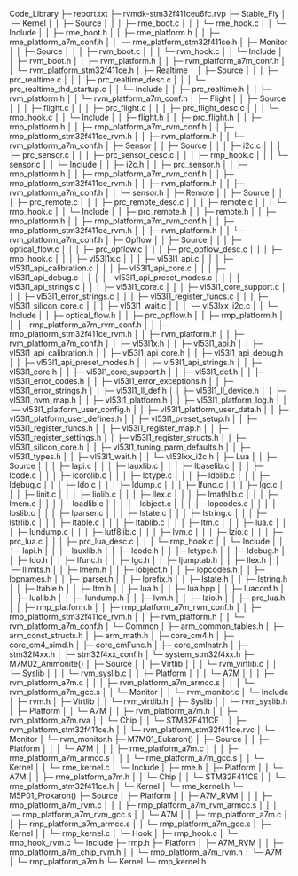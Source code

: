 Code_Library
├─ report.txt
├─ rvmdk-stm32f411ceu6fc.rvp
├─ Stable_Fly
│  ├─ Kernel
│  │  ├─ Source
│  │  │  ├─ rme_boot.c
│  │  │  └─ rme_hook.c
│  │  └─ Include
│  │     ├─ rme_boot.h
│  │     ├─ rme_platform.h
│  │     ├─ rme_platform_a7m_conf.h
│  │     └─ rme_platform_stm32f411ce.h
│  ├─ Monitor
│  │  ├─ Source
│  │  │  ├─ rvm_boot.c
│  │  │  └─ rvm_hook.c
│  │  └─ Include
│  │     ├─ rvm_boot.h
│  │     ├─ rvm_platform.h
│  │     ├─ rvm_platform_a7m_conf.h
│  │     └─ rvm_platform_stm32f411ce.h
│  ├─ Realtime
│  │  ├─ Source
│  │  │  ├─ prc_realtime.c
│  │  │  ├─ prc_realtime_desc.c
│  │  │  └─ prc_realtime_thd_startup.c
│  │  └─ Include
│  │     ├─ prc_realtime.h
│  │     ├─ rvm_platform.h
│  │     └─ rvm_platform_a7m_conf.h
│  ├─ Flight
│  │  ├─ Source
│  │  │  ├─ flight.c
│  │  │  ├─ prc_flight.c
│  │  │  ├─ prc_flight_desc.c
│  │  │  └─ rmp_hook.c
│  │  └─ Include
│  │     ├─ flight.h
│  │     ├─ prc_flight.h
│  │     ├─ rmp_platform.h
│  │     ├─ rmp_platform_a7m_rvm_conf.h
│  │     ├─ rmp_platform_stm32f411ce_rvm.h
│  │     ├─ rvm_platform.h
│  │     └─ rvm_platform_a7m_conf.h
│  ├─ Sensor
│  │  ├─ Source
│  │  │  ├─ i2c.c
│  │  │  ├─ prc_sensor.c
│  │  │  ├─ prc_sensor_desc.c
│  │  │  ├─ rmp_hook.c
│  │  │  └─ sensor.c
│  │  └─ Include
│  │     ├─ i2c.h
│  │     ├─ prc_sensor.h
│  │     ├─ rmp_platform.h
│  │     ├─ rmp_platform_a7m_rvm_conf.h
│  │     ├─ rmp_platform_stm32f411ce_rvm.h
│  │     ├─ rvm_platform.h
│  │     ├─ rvm_platform_a7m_conf.h
│  │     └─ sensor.h
│  ├─ Remote
│  │  ├─ Source
│  │  │  ├─ prc_remote.c
│  │  │  ├─ prc_remote_desc.c
│  │  │  ├─ remote.c
│  │  │  └─ rmp_hook.c
│  │  └─ Include
│  │     ├─ prc_remote.h
│  │     ├─ remote.h
│  │     ├─ rmp_platform.h
│  │     ├─ rmp_platform_a7m_rvm_conf.h
│  │     ├─ rmp_platform_stm32f411ce_rvm.h
│  │     ├─ rvm_platform.h
│  │     └─ rvm_platform_a7m_conf.h
│  ├─ Opflow
│  │  ├─ Source
│  │  │  ├─ optical_flow.c
│  │  │  ├─ prc_opflow.c
│  │  │  ├─ prc_opflow_desc.c
│  │  │  ├─ rmp_hook.c
│  │  │  ├─ vl53l1x.c
│  │  │  ├─ vl53l1_api.c
│  │  │  ├─ vl53l1_api_calibration.c
│  │  │  ├─ vl53l1_api_core.c
│  │  │  ├─ vl53l1_api_debug.c
│  │  │  ├─ vl53l1_api_preset_modes.c
│  │  │  ├─ vl53l1_api_strings.c
│  │  │  ├─ vl53l1_core.c
│  │  │  ├─ vl53l1_core_support.c
│  │  │  ├─ vl53l1_error_strings.c
│  │  │  ├─ vl53l1_register_funcs.c
│  │  │  ├─ vl53l1_silicon_core.c
│  │  │  ├─ vl53l1_wait.c
│  │  │  └─ vl53lxx_i2c.c
│  │  └─ Include
│  │     ├─ optical_flow.h
│  │     ├─ prc_opflow.h
│  │     ├─ rmp_platform.h
│  │     ├─ rmp_platform_a7m_rvm_conf.h
│  │     ├─ rmp_platform_stm32f411ce_rvm.h
│  │     ├─ rvm_platform.h
│  │     ├─ rvm_platform_a7m_conf.h
│  │     ├─ vl53l1x.h
│  │     ├─ vl53l1_api.h
│  │     ├─ vl53l1_api_calibration.h
│  │     ├─ vl53l1_api_core.h
│  │     ├─ vl53l1_api_debug.h
│  │     ├─ vl53l1_api_preset_modes.h
│  │     ├─ vl53l1_api_strings.h
│  │     ├─ vl53l1_core.h
│  │     ├─ vl53l1_core_support.h
│  │     ├─ vl53l1_def.h
│  │     ├─ vl53l1_error_codes.h
│  │     ├─ vl53l1_error_exceptions.h
│  │     ├─ vl53l1_error_strings.h
│  │     ├─ vl53l1_ll_def.h
│  │     ├─ vl53l1_ll_device.h
│  │     ├─ vl53l1_nvm_map.h
│  │     ├─ vl53l1_platform.h
│  │     ├─ vl53l1_platform_log.h
│  │     ├─ vl53l1_platform_user_config.h
│  │     ├─ vl53l1_platform_user_data.h
│  │     ├─ vl53l1_platform_user_defines.h
│  │     ├─ vl53l1_preset_setup.h
│  │     ├─ vl53l1_register_funcs.h
│  │     ├─ vl53l1_register_map.h
│  │     ├─ vl53l1_register_settings.h
│  │     ├─ vl53l1_register_structs.h
│  │     ├─ vl53l1_silicon_core.h
│  │     ├─ vl53l1_tuning_parm_defaults.h
│  │     ├─ vl53l1_types.h
│  │     ├─ vl53l1_wait.h
│  │     └─ vl53lxx_i2c.h
│  ├─ Lua
│  │  ├─ Source
│  │  │  ├─ lapi.c
│  │  │  ├─ lauxlib.c
│  │  │  ├─ lbaselib.c
│  │  │  ├─ lcode.c
│  │  │  ├─ lcorolib.c
│  │  │  ├─ lctype.c
│  │  │  ├─ ldblib.c
│  │  │  ├─ ldebug.c
│  │  │  ├─ ldo.c
│  │  │  ├─ ldump.c
│  │  │  ├─ lfunc.c
│  │  │  ├─ lgc.c
│  │  │  ├─ linit.c
│  │  │  ├─ liolib.c
│  │  │  ├─ llex.c
│  │  │  ├─ lmathlib.c
│  │  │  ├─ lmem.c
│  │  │  ├─ loadlib.c
│  │  │  ├─ lobject.c
│  │  │  ├─ lopcodes.c
│  │  │  ├─ loslib.c
│  │  │  ├─ lparser.c
│  │  │  ├─ lstate.c
│  │  │  ├─ lstring.c
│  │  │  ├─ lstrlib.c
│  │  │  ├─ ltable.c
│  │  │  ├─ ltablib.c
│  │  │  ├─ ltm.c
│  │  │  ├─ lua.c
│  │  │  ├─ lundump.c
│  │  │  ├─ lutf8lib.c
│  │  │  ├─ lvm.c
│  │  │  ├─ lzio.c
│  │  │  ├─ prc_lua.c
│  │  │  ├─ prc_lua_desc.c
│  │  │  └─ rmp_hook.c
│  │  └─ Include
│  │     ├─ lapi.h
│  │     ├─ lauxlib.h
│  │     ├─ lcode.h
│  │     ├─ lctype.h
│  │     ├─ ldebug.h
│  │     ├─ ldo.h
│  │     ├─ lfunc.h
│  │     ├─ lgc.h
│  │     ├─ ljumptab.h
│  │     ├─ llex.h
│  │     ├─ llimits.h
│  │     ├─ lmem.h
│  │     ├─ lobject.h
│  │     ├─ lopcodes.h
│  │     ├─ lopnames.h
│  │     ├─ lparser.h
│  │     ├─ lprefix.h
│  │     ├─ lstate.h
│  │     ├─ lstring.h
│  │     ├─ ltable.h
│  │     ├─ ltm.h
│  │     ├─ lua.h
│  │     ├─ lua.hpp
│  │     ├─ luaconf.h
│  │     ├─ lualib.h
│  │     ├─ lundump.h
│  │     ├─ lvm.h
│  │     ├─ lzio.h
│  │     ├─ prc_lua.h
│  │     ├─ rmp_platform.h
│  │     ├─ rmp_platform_a7m_rvm_conf.h
│  │     ├─ rmp_platform_stm32f411ce_rvm.h
│  │     ├─ rvm_platform.h
│  │     └─ rvm_platform_a7m_conf.h
│  └─ Common
│     ├─ arm_common_tables.h
│     ├─ arm_const_structs.h
│     ├─ arm_math.h
│     ├─ core_cm4.h
│     ├─ core_cm4_simd.h
│     ├─ core_cmFunc.h
│     ├─ core_cmInstr.h
│     ├─ stm32f4xx.h
│     ├─ stm32f4xx_conf.h
│     └─ system_stm32f4xx.h
├─ M7M02_Ammonite()
│  ├─ Source
│  │  ├─ Virtlib
│  │  │  └─ rvm_virtlib.c
│  │  ├─ Syslib
│  │  │  └─ rvm_syslib.c
│  │  ├─ Platform
│  │  │  └─ A7M
│  │  │     ├─ rvm_platform_a7m.c
│  │  │     ├─ rvm_platform_a7m_armcc.s
│  │  │     └─ rvm_platform_a7m_gcc.s
│  │  └─ Monitor
│  │     └─ rvm_monitor.c
│  └─ Include
│     ├─ rvm.h
│     ├─ Virtlib
│     │  └─ rvm_virtlib.h
│     ├─ Syslib
│     │  └─ rvm_syslib.h
│     ├─ Platform
│     │  └─ A7M
│     │     ├─ rvm_platform_a7m.h
│     │     ├─ rvm_platform_a7m.rva
│     │     └─ Chip
│     │        └─ STM32F411CE
│     │           ├─ rvm_platform_stm32f411ce.h
│     │           └─ rvm_platform_stm32f411ce.rvc
│     └─ Monitor
│        └─ rvm_monitor.h
├─ M7M01_Eukaron()
│  ├─ Source
│  │  ├─ Platform
│  │  │  └─ A7M
│  │  │     ├─ rme_platform_a7m.c
│  │  │     ├─ rme_platform_a7m_armcc.s
│  │  │     └─ rme_platform_a7m_gcc.s
│  │  └─ Kernel
│  │     └─ rme_kernel.c
│  └─ Include
│     ├─ rme.h
│     ├─ Platform
│     │  └─ A7M
│     │     ├─ rme_platform_a7m.h
│     │     └─ Chip
│     │        └─ STM32F411CE
│     │           └─ rme_platform_stm32f411ce.h
│     └─ Kernel
│        └─ rme_kernel.h
└─ M5P01_Prokaron()
   ├─ Source
   │  ├─ Platform
   │  │  ├─ A7M_RVM
   │  │  │  ├─ rmp_platform_a7m_rvm.c
   │  │  │  ├─ rmp_platform_a7m_rvm_armcc.s
   │  │  │  └─ rmp_platform_a7m_rvm_gcc.s
   │  │  └─ A7M
   │  │     ├─ rmp_platform_a7m.c
   │  │     ├─ rmp_platform_a7m_armcc.s
   │  │     └─ rmp_platform_a7m_gcc.s
   │  ├─ Kernel
   │  │  └─ rmp_kernel.c
   │  └─ Hook
   │     ├─ rmp_hook.c
   │     └─ rmp_hook_rvm.c
   └─ Include
      ├─ rmp.h
      ├─ Platform
      │  ├─ A7M_RVM
      │  │  ├─ rmp_platform_a7m_chip_rvm.h
      │  │  └─ rmp_platform_a7m_rvm.h
      │  └─ A7M
      │     └─ rmp_platform_a7m.h
      └─ Kernel
         └─ rmp_kernel.h
